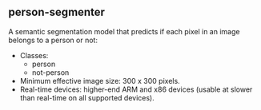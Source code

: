 ## person-segmenter
A semantic segmentation model that predicts if each pixel in an image belongs
to a person or not:
- Classes:
  - person
  - not-person
- Minimum effective image size: 300 x 300 pixels.
- Real-time devices: higher-end ARM and x86 devices (usable at slower than
  real-time on all supported devices).
